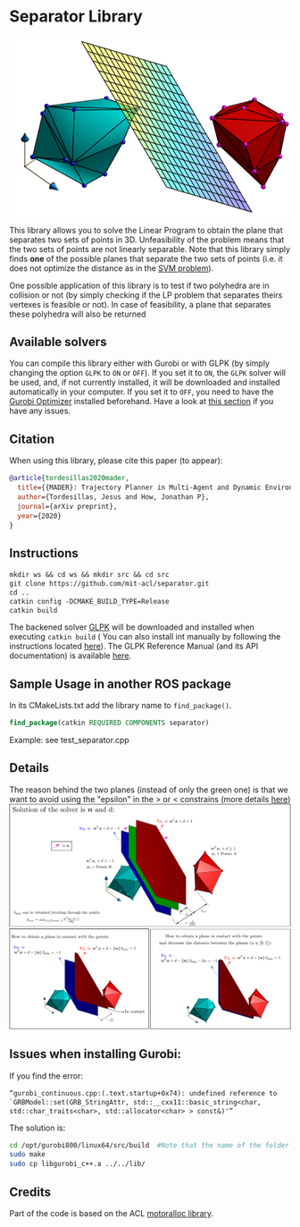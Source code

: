 Separator Library
========================

![](./imgs/polyhedra.png) 

This library allows you to solve the Linear Program to obtain the plane that separates two sets of points in 3D. Unfeasibility of the problem means that the two sets of points are not linearly separable. Note that this library simply finds **one** of the possible planes that separate the two sets of points (i.e. it does not optimize the distance as in the [SVM problem](https://en.wikipedia.org/wiki/Support_vector_machine)).

One possible application of this library is to test if two polyhedra are in collision or not (by simply checking if the LP problem that separates theirs vertexes is feasible or not). In case of feasibility, a plane that separates these polyhedra will also be returned

## Available solvers
You can compile this library either with Gurobi or with GLPK (by simply changing the option `GLPK` to `ON` or `OFF`). If you set it to `ON`, the `GLPK` solver will be used, and, if not currently installed, it will be downloaded and installed automatically in your computer. If you set it to `OFF`, you need to have the [Gurobi Optimizer](https://www.gurobi.com/products/gurobi-optimizer/) installed beforehand. Have a look at [this section](#issues-when-installing-gurobi) if you have any issues.

## Citation

When using this library, please cite this paper (to appear):

```bibtex
@article{tordesillas2020mader,
  title={{MADER}: Trajectory Planner in Multi-Agent and Dynamic Environments},
  author={Tordesillas, Jesus and How, Jonathan P},
  journal={arXiv preprint},
  year={2020}
}
```

## Instructions

```
mkdir ws && cd ws && mkdir src && cd src
git clone https://github.com/mit-acl/separator.git
cd ..
catkin config -DCMAKE_BUILD_TYPE=Release
catkin build
```

The backened solver [GLPK](https://www.gnu.org/software/glpk/) will be downloaded and installed when executing `catkin build` ( You can also install int manually by following the instructions located [here](https://en.wikibooks.org/wiki/GLPK/Linux_OS#Install)). The GLPK Reference Manual (and its API documentation) is available [here](http://www.chiark.greenend.org.uk/doc/glpk-doc/glpk.pdf).

## Sample Usage in another ROS package

In its CMakeLists.txt add the library name to `find_package()`.

```cmake
find_package(catkin REQUIRED COMPONENTS separator)
```

Example: see test_separator.cpp

## Details
The reason behind the two planes (instead of only the green one) is that we want to avoid using the "epsilon" in the > or < constrains (more details [here](https://www.joyofdata.de/blog/testing-linear-separability-linear-programming-r-glpk/#crayon-5fabe3cf5c0d3782979776:~:text=The%20conditions%20of%20a%20linear%20program,lets%20transform%20(1)%20and%20(2)%20appropriately%3A))
![](./imgs/details.png) 

## Issues when installing Gurobi:

If you find the error:
```
“gurobi_continuous.cpp:(.text.startup+0x74): undefined reference to
`GRBModel::set(GRB_StringAttr, std::__cxx11::basic_string<char,
std::char_traits<char>, std::allocator<char> > const&)'”
```
The solution is:

```bash
cd /opt/gurobi800/linux64/src/build  #Note that the name of the folder gurobi800 changes according to the Gurobi version
sudo make
sudo cp libgurobi_c++.a ../../lib/
```

## Credits
Part of the code is based on the ACL [motoralloc library](https://gitlab.com/mit-acl/creare-labdrone/motoralloc).
